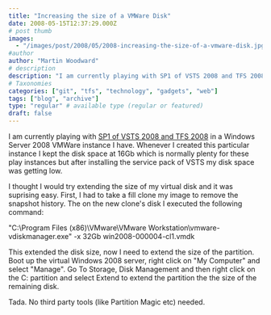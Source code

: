 ```yaml
---
title: "Increasing the size of a VMWare Disk"
date: 2008-05-15T12:37:29.000Z
# post thumb
images:
  - "/images/post/2008/05/2008-increasing-the-size-of-a-vmware-disk.jpg"
#author
author: "Martin Woodward"
# description
description: "I am currently playing with SP1 of VSTS 2008 and TFS 2008 in a Windows Server 2008 VMWare instance I have."
# Taxonomies
categories: ["git", "tfs", "technology", "gadgets", "web"]
tags: ["blog", "archive"]
type: "regular" # available type (regular or featured)
draft: false
---
```

I am currently playing with [SP1 of VSTS 2008 and TFS 2008](http://blogs.msdn.com/bharry/archive/2008/05/13/vs-vsts-tfs-2008-sp1-beta-is-now-available.aspx) in a Windows Server 2008 VMWare instance I have.   Whenever I created this particular instance I kept the disk space at 16Gb which is normally plenty for these play instances but after installing the service pack of VSTS my disk space was getting low.  

I thought I would try extending the size of my virtual disk and it was suprising easy.     First, I had to take a fill clone my image to remove the snapshot history.     The on the new clone's disk I executed the following command:      

"C:\Program Files (x86)\VMware\VMware Workstation\vmware-vdiskmanager.exe" -x 32Gb win2008-000004-cl1.vmdk

  This extended the disk size, now I need to extend the size of the partition.  Boot up the virtual Windows 2008 server, right click on "My Computer" and select "Manage".  Go To Storage, Disk Management and then right click on the C: partition and select Extend to extend the partition the the size of the remaining disk.

Tada.  No third party tools (like Partition Magic etc) needed.